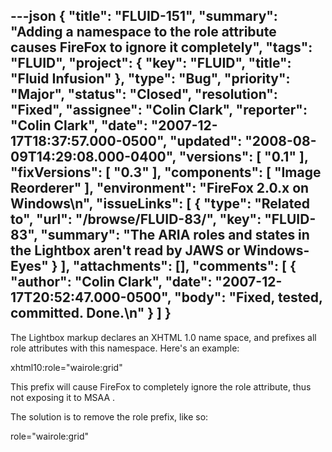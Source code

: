 ---json
{
  "title": "FLUID-151",
  "summary": "Adding a namespace to the role attribute causes FireFox to ignore it completely",
  "tags": "FLUID",
  "project": {
    "key": "FLUID",
    "title": "Fluid Infusion"
  },
  "type": "Bug",
  "priority": "Major",
  "status": "Closed",
  "resolution": "Fixed",
  "assignee": "Colin Clark",
  "reporter": "Colin Clark",
  "date": "2007-12-17T18:37:57.000-0500",
  "updated": "2008-08-09T14:29:08.000-0400",
  "versions": [
    "0.1"
  ],
  "fixVersions": [
    "0.3"
  ],
  "components": [
    "Image Reorderer"
  ],
  "environment": "FireFox 2.0.x on Windows\n",
  "issueLinks": [
    {
      "type": "Related to",
      "url": "/browse/FLUID-83/",
      "key": "FLUID-83",
      "summary": "The ARIA roles and states in the Lightbox aren't read by JAWS or Windows-Eyes"
    }
  ],
  "attachments": [],
  "comments": [
    {
      "author": "Colin Clark",
      "date": "2007-12-17T20:52:47.000-0500",
      "body": "Fixed, tested, committed. Done.\n"
    }
  ]
}
---
The Lightbox markup declares an XHTML 1.0 name space, and prefixes all role attributes with this namespace. Here's an example:

xhtml10:role="wairole:grid"

This prefix will cause FireFox to completely ignore the role attribute, thus not exposing it to MSAA .

The solution is to remove the role prefix, like so:

role="wairole:grid"

        